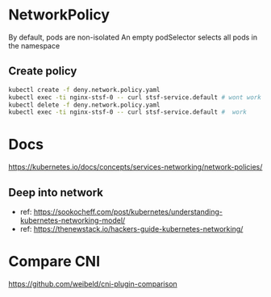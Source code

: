 # NetworkPolicy

By default, pods are non-isolated
An empty podSelector selects all pods in the namespace

## Create policy

```sh
kubectl create -f deny.network.policy.yaml
kubectl exec -ti nginx-stsf-0 -- curl stsf-service.default # wont work
kubectl delete -f deny.network.policy.yaml
kubectl exec -ti nginx-stsf-0 -- curl stsf-service.default #  work

```
# Docs

https://kubernetes.io/docs/concepts/services-networking/network-policies/


## Deep into network

- ref: https://sookocheff.com/post/kubernetes/understanding-kubernetes-networking-model/
- ref: https://thenewstack.io/hackers-guide-kubernetes-networking/

# Compare CNI

https://github.com/weibeld/cni-plugin-comparison
